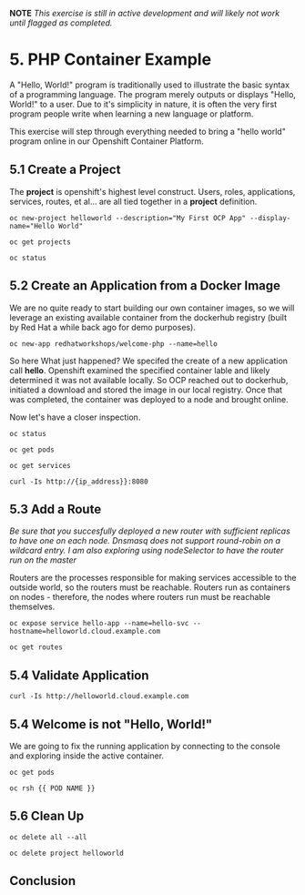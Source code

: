 **NOTE** *This exercise is still in active development and will likely not work until flagged as completed.*

# 5. PHP Container Example

A "Hello, World!" program is traditionally used to illustrate the basic syntax of a programming language.  The program merely outputs or displays "Hello, World!" to a user. Due to it's simplicity in nature, it is often the very first program people write when learning a new language or platform.

This exercise will step through everything needed to bring a "hello world" program online in our Openshift Container Platform.

## 5.1 Create a Project

The **project** is openshift's highest level construct.  Users, roles, applications, services, routes, et al... are all tied together in a **project** definition.  

    oc new-project helloworld --description="My First OCP App" --display-name="Hello World"

    oc get projects
    
    oc status

## 5.2 Create an Application from a Docker Image

We are no quite ready to start building our own container images, so we will leverage an existing available container from the dockerhub registry (built by Red Hat a while back ago for demo purposes).

    oc new-app redhatworkshops/welcome-php --name=hello

So here What just happened?  We specifed the create of a new application call **hello**.  Openshift examined the specified container lable and likely determined it was not available locally. So OCP reached out to dockerhub, initiated a download and stored the image in our local registry.  Once that was completed, the container was deployed to a node and brought online.

Now let's have a closer inspection.

    oc status
    
    oc get pods
    
    oc get services

    curl -Is http://{ip_address}}:8080

## 5.3 Add a Route

*Be sure that you succesfully deployed a new router with sufficient replicas to have one on each node.  Dnsmasq does not support round-robin on a wildcard entry.  I am also exploring using nodeSelector to have the router run on the master*

Routers are the processes responsible for making services accessible to the outside world, so the routers must be reachable. Routers run as containers on nodes - therefore, the nodes where routers run must be reachable themselves.

    oc expose service hello-app --name=hello-svc --hostname=helloworld.cloud.example.com

    oc get routes
        
    
## 5.4 Validate Application

    curl -Is http://helloworld.cloud.example.com

## 5.4 Welcome is not "Hello, World!"

We are going to fix the running application by connecting to the console and exploring inside the active container.

    oc get pods

    oc rsh {{ POD NAME }}



## 5.6 Clean Up

    oc delete all --all
    
    oc delete project helloworld

## Conclusion
